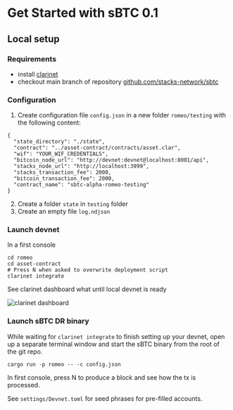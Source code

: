 # Get Started with sBTC 0.1

## Local setup
### Requirements
* install [clarinet](https://github.com/hirosystems/clarinet)
* checkout main branch of repository [github.com/stacks-network/sbtc](https://github.com/stacks-network/sbtc)

### Configuration
1. Create configuration file `config.json` in a new folder `romeo/testing` with the following content:
```
{
  "state_directory": "./state",
  "contract": "../asset-contract/contracts/asset.clar",
  "wif": "YOUR_WIF_CREDENTIALS",
  "bitcoin_node_url": "http://devnet:devnet@localhost:8001/api",
  "stacks_node_url": "http://localhost:3999",
  "stacks_transaction_fee": 2000,
  "bitcoin_transaction_fee": 2000,
  "contract_name": "sbtc-alpha-romeo-testing"
}
```
2. Create a folder `state` in `testing` folder
3. Create an empty file `log.ndjson`
### Launch devnet

In a first console
```
cd romeo
cd asset-contract
# Press N when asked to overwrite deployment script
clarinet integrate
```
See clarinet dashboard what until local devnet is ready

![clarinet dashboard](https://user-images.githubusercontent.com/1449049/258456703-44d219ae-3516-47a3-aa4b-d3e6dc6a8f6a.png)

### Launch sBTC DR binary
While waiting for `clarinet integrate` to finish setting up your devnet, open up a separate terminal window and start the sBTC binary from the root of the git repo.

```
cargo run -p romeo -- -c config.json
```

In first console, press N to produce a block and see how the tx is processed.

See `settings/Devnet.toml` for seed phrases for pre-filled accounts.

